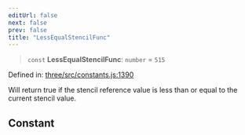 ```yaml
---
editUrl: false
next: false
prev: false
title: "LessEqualStencilFunc"
---
```


> `const` **LessEqualStencilFunc**: `number` = `515`

Defined in: [three/src/constants.js:1390](https://github.com/DefinitelyMaybe/three-i18n/blob/fa57b79433d1c349ffb23a78727299c8d4190136/three/src/constants.js#L1390)

Will return true if the stencil reference value is less than or equal to the current stencil value.

## Constant
